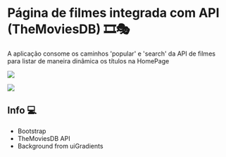 # Página de filmes integrada com API (TheMoviesDB) 🎞🎭

A aplicação consome os caminhos 'popular' e 'search' da API de filmes para listar de maneira dinâmica os títulos na HomePage

![](../readmesrc/homepage.png)

![](../readmesrc/searchpage.png)

## Info 💻

- Bootstrap
- TheMoviesDB API
- Background from uiGradients



